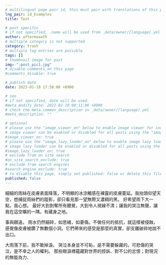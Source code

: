 ```yaml
---
# multilingual page pair id, this must pair with translations of this page. (This name must be unique)
lng_pair: id_Examples
title: Test

# post specific
# if not specified, .name will be used from _data/owner/[language].yml
author: aftermaaath
# multiple category is not supported
category: trash
# multiple tag entries are possible
tags: []
# thumbnail image for post
img: ":post_pic1.jpg"
# disable comments on this page
#comments_disable: true

# publish date
date: 2023-01-18 17:58:06 +0900

# seo
# if not specified, date will be used.
#meta_modify_date: 2022-02-10 08:11:06 +0900
# check the meta_common_description in _data/owner/[language].yml
#meta_description: ""

# optional
# please use the "image_viewer_on" below to enable image viewer for individual pages or posts (_posts/ or [language]/_posts folders).
# image viewer can be enabled or disabled for all posts using the "image_viewer_posts: true" setting in _data/conf/main.yml.
#image_viewer_on: true
# please use the "image_lazy_loader_on" below to enable image lazy loader for individual pages or posts (_posts/ or [language]/_posts folders).
# image lazy loader can be enabled or disabled for all posts using the "image_lazy_loader_posts: true" setting in _data/conf/main.yml.
#image_lazy_loader_on: true
# exclude from on site search
#on_site_search_exclude: true
# exclude from search engines
#search_engine_exclude: true
# to disable this page, simply set published: false or delete this file
published: false
---
```


<!-- outline-start -->
<!-- outline-end -->

細細的雨絲在皮膚表面降落，不明顯的冰涼觸感在裸露的皮膚蔓延。我抬頭仰望天空，想捕捉雨絲們的蹤影，卻只看見那一望無際又濃稠的黑。
好希望雨下大一點，我心想。
最好大到剝奪所有聽覺，大到令人視線不清；讓我的哭泣無聲，讓我在這空曠的一隅，有藏身之地。

事與願違。
雨水仍然細碎，如思緒，如憂傷。不做任何的抵抗，就這樣被侵蝕，感覺像皮膚被鑽了無數個小洞。它們帶來的感受是那麼的真實，卻支離破碎地說不出口。

大雨落下前，我不敢掉淚。
哭泣本身並不可恥，是不需要躲藏的。可悲傷的哭泣，是不幸之人的權利。
那些眼淚裡蘊藏對世界的控訴、對不公的忿恨；對現況的無能為力、
